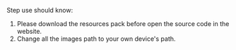Step use should know:
1. Please download the resources pack before open the source code in the website.
2. Change all the images path to your own device's path.
